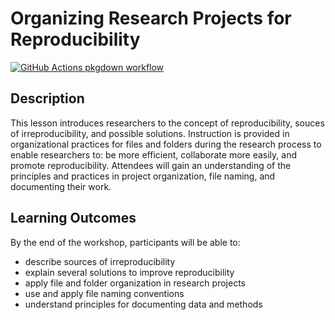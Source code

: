 
<!-- README.md is generated from README.Rmd. Please edit that file -->

# Organizing Research Projects for Reproducibility

<!-- badges: start -->

[![GitHub Actions pkgdown
workflow](https://github.com/ha0ye/intro-project-org/workflows/pkgdown/badge.svg)](https://github.com/ha0ye/intro-project-org/actions?query=workflow%3Apkgdown)

<!-- badges: end -->

## Description

This lesson introduces researchers to the concept of reproducibility,
souces of irreproducibility, and possible solutions. Instruction is
provided in organizational practices for files and folders during the
research process to enable researchers to: be more efficient,
collaborate more easily, and promote reproducibility. Attendees will
gain an understanding of the principles and practices in project
organization, file naming, and documenting their work.

## Learning Outcomes

By the end of the workshop, participants will be able to:

- describe sources of irreproducibility
- explain several solutions to improve reproducibility
- apply file and folder organization in research projects
- use and apply file naming conventions
- understand principles for documenting data and methods
